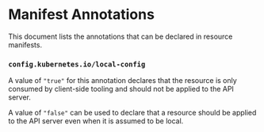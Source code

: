 # Manifest Annotations

This document lists the annotations that can be declared in resource manifests.

### `config.kubernetes.io/local-config`

A value of `"true"` for this annotation declares that the resource is only consumed by
client-side tooling and should not be applied to the API server.

A value of `"false"` can be used to declare that a resource should be applied to
the API server even when it is assumed to be local.
